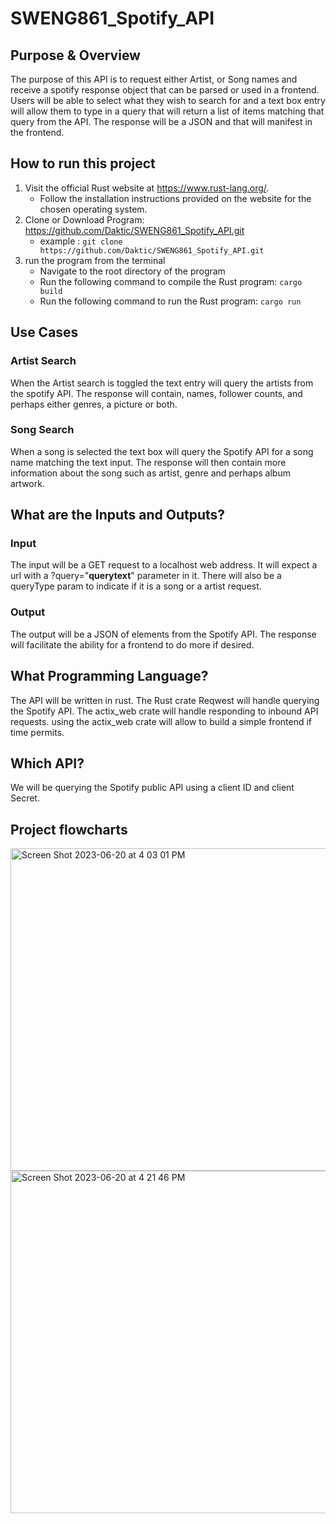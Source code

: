 # SWENG861_Spotify_API

## Purpose & Overview

The purpose of this API is to request either Artist, or
Song names and receive a spotify response object that can be parsed or used in a frontend.
Users will be able to select what they wish to search for and a text box entry will allow
them to type in a query that will return a list of items matching that query from the API.
The response will be a JSON and that will manifest in the frontend.

## How to run this project

1. Visit the official Rust website at https://www.rust-lang.org/.
    - Follow the installation instructions provided on the website for the chosen operating system.
2. Clone or Download Program: https://github.com/Daktic/SWENG861_Spotify_API.git
    - example : `git clone https://github.com/Daktic/SWENG861_Spotify_API.git`
3. run the program from the terminal
    - Navigate to the root directory of the program
    - Run the following command to compile the Rust program:
      `cargo build`
    - Run the following command to run the Rust program:
      `cargo run`

## Use Cases

### Artist Search

When the Artist search is toggled the text entry will query the artists from the spotify API.
The response will contain, names, follower counts, and perhaps either genres, a picture or both.

### Song Search

When a song is selected the text box will query the Spotify API for a song name matching the text input.
The response will then contain more information about the song such as artist, genre and perhaps album artwork.

## What are the Inputs and Outputs?

### Input

The input will be a GET request to a localhost web address.
It will expect a url with a ?query="**querytext**" parameter in it.
There will also be a queryType param to indicate if it is a song or a artist request.

### Output

The output will be a JSON of elements from the Spotify API.
The response will facilitate the ability for a frontend to do more if desired.

## What Programming Language?

The API will be written in rust.
The Rust crate Reqwest will handle querying the Spotify API.
The actix_web crate will handle responding to inbound API requests.
using the actix_web crate will allow to build a simple frontend if time permits.

## Which API?

We will be querying the Spotify public API using a client ID and client Secret.

## Project flowcharts

<img width="516" alt="Screen Shot 2023-06-20 at 4 03 01 PM" src="https://github.com/Daktic/SWENG861_Spotify_API/assets/58493066/2075437c-2183-4be4-b3f4-d497300b8782">
<img width="548" alt="Screen Shot 2023-06-20 at 4 21 46 PM" src="https://github.com/Daktic/SWENG861_Spotify_API/assets/58493066/02775192-d6b1-4c57-aa77-ec90e8d3ebe7">
